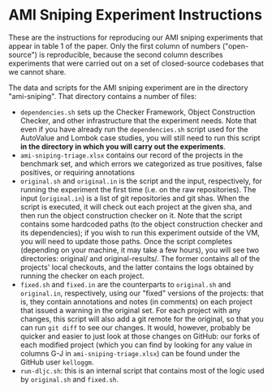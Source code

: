 AMI Sniping Experiment Instructions
===================================

These are the instructions for reproducing our AMI sniping experiments that appear
in table 1 of the paper. Only the first column of numbers ("open-source") is
reproducible, because the second column describes experiments that were carried
out on a set of closed-source codebases that we cannot share.

The data and scripts for the AMI sniping experiment are in the directory "ami-sniping".
That directory contains a number of files:
* `dependencies.sh` sets up the Checker Framework, Object Construction Checker, and
other infrastructure that the experiment needs. Note that even if you have already run
the `dependencies.sh` script used for the AutoValue and Lombok case studies, you will
still need to run this script **in the directory in which you will carry out the
experiments**.
* `ami-sniping-triage.xlsx` contains our record of the projects in the benchmark set, and which errors we categorized as true positives, false positives, or requiring annotations
* `original.sh` and `original.in` is the script and the input, respectively, for running the experiment the first time (i.e. on the raw repositories). The input (`original.in`) is a list of git repositories and git shas. When the script is executed, it will check out each project at the given sha, and then run the object construction checker on it. Note that the script contains some hardcoded paths (to the object construction checker and its dependencies); if you wish to run this experiment outside of the VM, you will need to update those paths. Once the script completes (depending on your machine, it may take a few hours), you will see two directories: original/ and original-results/. The former contains all of the projects' local checkouts, and the latter contains the logs obtained by running the checker on each project.
* `fixed.sh` and `fixed.in` are the counterparts to `original.sh` and `original.in`, respectively, using our "fixed" versions of the projects: that is, they contain annotations and notes (in comments) on each project that issued a warning in the original set. For each project with any changes, this script will also add a git remote for the original, so that you can run `git diff` to see our changes. It would, however, probably be quicker and easier to just look at those changes on GitHub: our forks of each modified project (which you can find by looking for any value in columns G-J in `ami-sniping-triage.xlsx`) can be found under the GitHub user `kelloggm`.
* `run-dljc.sh`: this is an internal script that contains most of the logic used by `original.sh` and `fixed.sh`.
